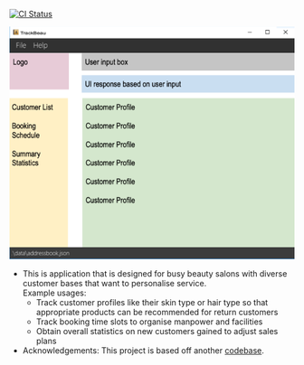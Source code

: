 [![CI Status](https://github.com/se-edu/addressbook-level3/workflows/Java%20CI/badge.svg)](https://github.com/AY2122S2-CS2103-F11-3/tp/actions)

![Ui](docs/images/Ui.png)

* This is application that is designed for busy beauty salons with diverse customer bases that want to personalise service.<br>
  Example usages:
  * Track customer profiles like their skin type or hair type so that appropriate products can be recommended for return customers
  * Track booking time slots to organise manpower and facilities
  * Obtain overall statistics on new customers gained to adjust sales plans
* Acknowledgements: This project is based off another [codebase](https://github.com/AY2122S2-CS2103-F11-3/tp).
